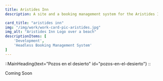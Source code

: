 ```yaml
---
title: Aristides Inn
description: A site and a booking management system for the Aristides Inn Hotel 

card_title: "aristides inn"
img: "/img/work/work-card-pic-aristides.jpg"
img_alt: "Aristides Inn Logo over a beach"
descriptionItems: [
    'Development',
    'Headless Booking Management System'
]
---
```


::MainHeading{text="Pozos en el desierto" id="pozos-en-el-desierto"}
::

Coming Soon